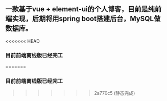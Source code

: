 ## 一款基于vue + element-ui的个人博客，目前是纯前端实现，后期将用spring boot搭建后台，MySQL做数据库。
<<<<<<< HEAD
### 目前前端离线版已经完工
=======
### 目前前端离线版已经完工
>>>>>>> 2a770c5 (静态完成)
